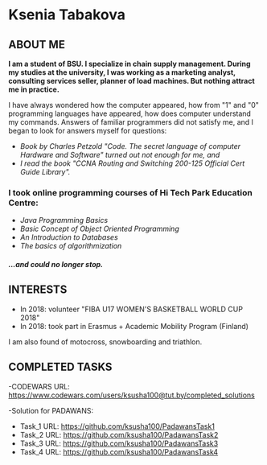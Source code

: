 # Ksenia Tabakova
## ABOUT ME
**I am a student of BSU. I specialize in chain supply management. During my studies at the university, I was working as a marketing analyst, consulting services seller, planner of load machines. But nothing attract me in practice.**

I have always wondered how the computer appeared, how from "1" and "0" programming languages have appeared, how does computer understand my commands. Answers of familiar programmers did not satisfy me, and I began to look for answers myself for questions:

- *Book by Charles Petzold "Code. The secret language of computer Hardware and Software" turned out not enough for me, and*
- *I read the book "CCNA Routing and Switching 200-125 Official Cert Guide Library".*

### I took online programming courses of  Hi Tech Park Education Centre:
- *Java Programming Basics*
- *Basic Concept of Object Oriented Programming*
- *An Introduction to Databases*
- *The basics of algorithmization*

#### <a name="content1"></a> *...and could no longer stop.*

## INTERESTS

- In 2018: volunteer "FIBA U17 WOMEN'S BASKETBALL WORLD CUP 2018"
- In 2018: took part in Erasmus + Academic Mobility Program (Finland)

I am also found of motocross, snowboarding and triathlon.

## COMPLETED TASKS

-CODEWARS URL: https://www.codewars.com/users/ksusha100@tut.by/completed_solutions

-Solution for PADAWANS:  
 - Task_1 URL: https://github.com/ksusha100/PadawansTask1
 - Task_2 URL: https://github.com/ksusha100/PadawansTask2
 - Task_3 URL: https://github.com/ksusha100/PadawansTask3
 - Task_4 URL: https://github.com/ksusha100/PadawansTask4
 



